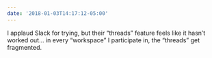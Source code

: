 ```yaml
---
date: '2018-01-03T14:17:12-05:00'
---
```

I applaud Slack for trying, but their “threads” feature feels like it hasn’t worked out… in every “workspace” I participate in, the “threads” get fragmented.
